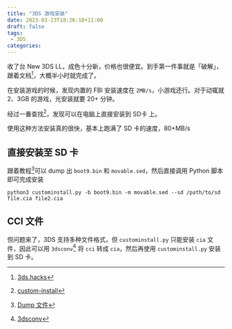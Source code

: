 ```yaml
---
title: "3DS 游戏安装"
date: 2023-03-23T18:26:10+11:00
draft: false
tags:
 - 3DS
categories:
---
```


收了台 New 3DS LL，成色十分新，价格也很便宜。到手第一件事就是「破解」，跟着文档[^3]，大概半小时就完成了。

在安装游戏的时候，发现内置的 FBI 安装速度在 `2MB/s`，小游戏还行。对于动辄就 2、3GB 的游戏，光安装就要 20+ 分钟。

经过一番查找[^1]，发现可以在电脑上直接安装到 SD卡 上。

使用这种方法安装真的很快，基本上跑满了 SD 卡的速度，80+MB/s

## 直接安装至 SD 卡

跟着教程[^4]可以 dump 出 `boot9.bin` 和 `movable.sed`，然后直接调用 Python 脚本即可完成安装

```shell
python3 custominstall.py -b boot9.bin -m movable.sed --sd /path/to/sd file.cia file2.cia
```

## CCI 文件

但问题来了，3DS 支持多种文件格式，但 `custominstall.py` 只能安装 `cia` 文件，因此可以用 `3dsconv`[^2] 将 `cci` 转成 `cia`，然后再使用 `custominstall.py` 安装到 SD 卡。


[^1]: [custom-install](https://github.com/ihaveamac/custom-install)
[^2]: [3dsconv](https://github.com/ihaveamac/3dsconv)
[^3]: [3ds.hacks](https://3ds.hacks.guide)
[^4]: [Dump 文件](https://ihaveamac.github.io/dump.html)